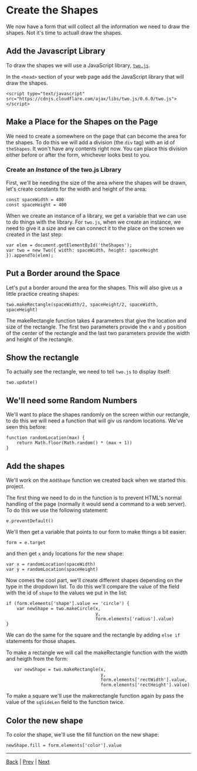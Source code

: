 # Create the Shapes #

We now have a form that will collect all the information we need to draw the shapes. Not it's time to actuall draw the shapes.

## Add the Javascript Library ##

To draw the shapes we will use a JavaScript library, [`two.js`](https://two.js.org/).

In the `<head>` section of your web page add the JavaScript library that will draw the shapes.

```
<script type="text/javascript" src="https://cdnjs.cloudflare.com/ajax/libs/two.js/0.6.0/two.js"></script>
```

## Make a Place for the Shapes on the Page ##

We need to create a somewhere on the page that can become the area for the shapes. To do this we will add a division (the `div` tag) with an id of `theShapes`. It won't have any contents right now. You can place this division either before or after the form, whichever looks best to you.

### Create an *Instance* of the two.js Library ###

First, we'll be needing the size of the area where the shapes will be drawn, let's create constants for the width and height of the area:

```
const spaceWidth = 400
const spaceHeight = 400
```

When we create an instance of a library, we get a variable that we can use to do things with the library.
For `two.js`, when we create an instance, we need to give it a size and we can connect it to the place on the screen we created in the last step:

```
var elem = document.getElementById('theShapes');
var two = new Two({ width: spaceWidth, height: spaceHeight }).appendTo(elem);
```

## Put a Border around the Space ##

Let's put a border around the area for the shapes. This will also give us a little practice creating shapes:

```
two.makeRectangle(spaceWidth/2, spaceHeight/2, spaceWidth, spaceHeight)
```

The makeRectangle function takes 4 parameters that give the location and size of the rectangle. The first two parameters provide the `x` and `y` position of the center of the rectangle and the last two parameters provide the width and height of the rectangle.

## Show the rectangle ##

To actually see the rectangle, we need to tell `two.js` to display itself:

```
two.update()
```

## We'll need some Random Numbers ##

We'll want to place the shapes randomly on the screen within our rectangle, to do this we will need a function that will giv us random locations. We've seen this before:

```
function randomLocation(max) {
    return Math.floor(Math.random() * (max + 1))
}
```

## Add the shapes ##

We'll work on the `AddShape` function we created back when we started this project.

The first thing we need to do in the function is to prevent HTML's normal handling of the page (normally it would send a command to a web server). To do this we use the following statement:

```
e.preventDefault()
```

We'll then get a variable that points to our form to make things a bit easier:

```
form = e.target
```

and then get `x` and`y` locations for the new shape:

```
var x = randomLocation(spaceWidth)
var y = randomLocation(spaceHeight)
```

Now comes the cool part, we'll create different shapes depending on the type in the dropdown list.
To do this we'll compare the value of the field with the id of `shape` to the values we put in the list:

```
if (form.elements['shape'].value == 'circle') {
    var newShape = two.makeCircle(x,
                                  y,
                                  form.elements['radius'].value)
}
```

We can do the same for the square and the rectangle by adding `else if` statements for those shapes.

To make a rectangle we will call the makeRectangle function with the width and heigth from the form:

```
   var newShape = two.makeRectangle(x,
                                    y,
                                    form.elements['rectWidth'].value,
                                    form.elements['rectHeight'].value)
```

To make a square we'll use the makerectangle function again by pass the value of the `sqSideLen` field to the function twice.

## Color the new shape ##

To color the shape, we'll use the fill function on the new shape:

```
newShape.fill = form.elements['color'].value
```

---

[Back](.) | [Prev](2)  | [Next](4)
